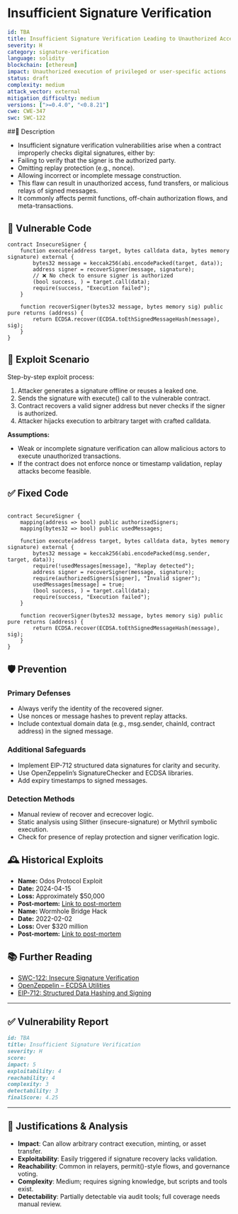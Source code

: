 #  Insufficient Signature Verification

```YAML
id: TBA
title: Insufficient Signature Verification Leading to Unauthorized Access
severity: H
category: signature-verification
language: solidity
blockchain: [ethereum]
impact: Unauthorized execution of privileged or user-specific actions
status: draft
complexity: medium
attack_vector: external
mitigation_difficulty: medium
versions: [">=0.4.0", "<0.8.21"]
cwe: CWE-347
swc: SWC-122
```

##📝 Description

- Insufficient signature verification vulnerabilities arise when a contract improperly checks digital signatures, either by:
- Failing to verify that the signer is the authorized party.
- Omitting replay protection (e.g., nonce).
- Allowing incorrect or incomplete message construction.
- This flaw can result in unauthorized access, fund transfers, or malicious relays of signed messages. 
- It commonly affects permit functions, off-chain authorization flows, and meta-transactions.

## 🚨 Vulnerable Code

```solidity
contract InsecureSigner {
    function execute(address target, bytes calldata data, bytes memory signature) external {
        bytes32 message = keccak256(abi.encodePacked(target, data));
        address signer = recoverSigner(message, signature);
        // ❌ No check to ensure signer is authorized
        (bool success, ) = target.call(data);
        require(success, "Execution failed");
    }

    function recoverSigner(bytes32 message, bytes memory sig) public pure returns (address) {
        return ECDSA.recover(ECDSA.toEthSignedMessageHash(message), sig);
    }
}
```
## 🧪 Exploit Scenario

Step-by-step exploit process:

1. Attacker generates a signature offline or reuses a leaked one.
2. Sends the signature with execute() call to the vulnerable contract.
3. Contract recovers a valid signer address but never checks if the signer is authorized.
4. Attacker hijacks execution to arbitrary target with crafted calldata.

**Assumptions:**

- Weak or incomplete signature verification can allow malicious actors to execute unauthorized transactions.
- If the contract does not enforce nonce or timestamp validation, replay attacks become feasible.

## ✅ Fixed Code

```solidity

contract SecureSigner {
    mapping(address => bool) public authorizedSigners;
    mapping(bytes32 => bool) public usedMessages;

    function execute(address target, bytes calldata data, bytes memory signature) external {
        bytes32 message = keccak256(abi.encodePacked(msg.sender, target, data));
        require(!usedMessages[message], "Replay detected");
        address signer = recoverSigner(message, signature);
        require(authorizedSigners[signer], "Invalid signer");
        usedMessages[message] = true;
        (bool success, ) = target.call(data);
        require(success, "Execution failed");
    }

    function recoverSigner(bytes32 message, bytes memory sig) public pure returns (address) {
        return ECDSA.recover(ECDSA.toEthSignedMessageHash(message), sig);
    }
}
```

## 🛡️ Prevention

### Primary Defenses

- Always verify the identity of the recovered signer.
- Use nonces or message hashes to prevent replay attacks.
- Include contextual domain data (e.g., msg.sender, chainId, contract address) in the signed message.

### Additional Safeguards

- Implement EIP-712 structured data signatures for clarity and security.
- Use OpenZeppelin’s SignatureChecker and ECDSA libraries.
- Add expiry timestamps to signed messages.

### Detection Methods

- Manual review of recover and ecrecover logic.
- Static analysis using Slither (insecure-signature) or Mythril symbolic execution.
- Check for presence of replay protection and signer verification logic.

## 🕰️ Historical Exploits

- **Name:** Odos Protocol Exploit 
- **Date:** 2024-04-15 
- **Loss:** Approximately $50,000 
- **Post-mortem:** [Link to post-mortem](https://www.quillaudits.com/blog/hack-analysis/odos-protocol-arbitrary-call-vulnerability)  
- **Name:** Wormhole Bridge Hack 
- **Date:** 2022-02-02 
- **Loss:** Over $320 million 
- **Post-mortem:** [Link to post-mortem](https://www.nethermind.io/blog/smart-contract-vulnerabilities-and-mitigation-strategies) 

## 📚 Further Reading

- [SWC-122: Insecure Signature Verification](https://swcregistry.io/docs/SWC-122) 
- [OpenZeppelin – ECDSA Utilities](https://docs.openzeppelin.com/contracts/4.x/api/utils#ECDSA)
- [EIP-712: Structured Data Hashing and Signing](https://eips.ethereum.org/EIPS/eip-712) 
  
---
## ✅ Vulnerability Report
```markdown
id: TBA
title: Insufficient Signature Verification 
severity: H
score:
impact: 5         
exploitability: 4 
reachability: 4   
complexity: 3    
detectability: 3  
finalScore: 4.25
```

---

## 📄 Justifications & Analysis

- **Impact**: Can allow arbitrary contract execution, minting, or asset transfer.
- **Exploitability**: Easily triggered if signature recovery lacks validation.
- **Reachability**: Common in relayers, permit()-style flows, and governance voting.
- **Complexity**: Medium; requires signing knowledge, but scripts and tools exist.
- **Detectability**: Partially detectable via audit tools; full coverage needs manual review.
